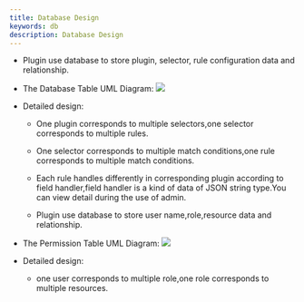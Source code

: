 ```yaml
---
title: Database Design
keywords: db
description: Database Design
---
```


* Plugin use database to store plugin, selector, rule configuration data and relationship.

* The Database Table UML Diagram:
![](/img/soul/db/shenyu-db.png)

* Detailed design:

  * One plugin corresponds to multiple selectors,one selector corresponds to multiple rules.
  
  * One selector corresponds to multiple match conditions,one rule corresponds to multiple match conditions.
  
  * Each rule handles differently in corresponding plugin according to field handler,field handler is a kind of data of JSON string type.You can view detail during the use of admin.
  
  * Plugin use database to store user name,role,resource data and relationship. 

* The Permission Table UML Diagram:
![](/img/soul/db/shenyu-permission-db.png)

* Detailed design:
  - one user corresponds to multiple role,one role corresponds to multiple resources.
